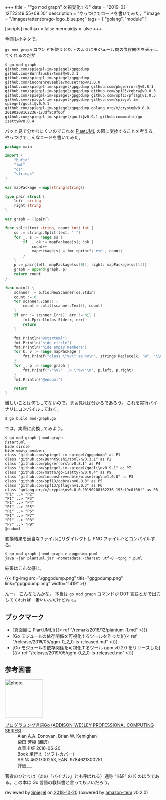 +++
title = "“go mod graph” を視覚化する"
date = "2019-02-12T23:49:55+09:00"
description = "やっつけでコードを書いてみた。"
image = "/images/attention/go-logo_blue.png"
tags  = [ "golang", "module" ]

[scripts]
  mathjax = false
  mermaidjs = false
+++

今回も小ネタで。

`go mod graph` コマンドを使うと以下のようにモジュール間の依存関係を表示してくれるのだが

```text
$ go mod graph
github.com/spiegel-im-spiegel/gpgpdump github.com/BurntSushi/toml@v0.3.1
github.com/spiegel-im-spiegel/gpgpdump github.com/inconshreveable/mousetrap@v1.0.0
github.com/spiegel-im-spiegel/gpgpdump github.com/pkg/errors@v0.8.1
github.com/spiegel-im-spiegel/gpgpdump github.com/spf13/cobra@v0.0.3
github.com/spiegel-im-spiegel/gpgpdump github.com/spf13/pflag@v1.0.3
github.com/spiegel-im-spiegel/gpgpdump github.com/spiegel-im-spiegel/gocli@v0.9.1
github.com/spiegel-im-spiegel/gpgpdump golang.org/x/crypto@v0.0.0-20190208162236-193df9c0f06f
github.com/spiegel-im-spiegel/gocli@v0.9.1 github.com/mattn/go-isatty@v0.0.4
```

パッと見で分かりにくいのでこれを [PlantUML] の図に変換することを考える。
やっつけでこんなコードを書いてみた。

```go
package main

import (
	"bufio"
	"fmt"
	"os"
	"strings"
)

var mapPackage = map[string]string{}

type pair struct {
	left  string
	right string
}

var graph = []pair{}

func split(text string, count int) int {
	ss := strings.Split(text, " ")
	for _, s := range ss {
		if _, ok := mapPackage[s]; !ok {
			count++
			mapPackage[s] = fmt.Sprintf("P%d", count)
		}
	}
	p := pair{left: mapPackage[ss[0]], right: mapPackage[ss[1]]}
	graph = append(graph, p)
	return count
}

func main() {
	scanner := bufio.NewScanner(os.Stdin)
	count := 0
	for scanner.Scan() {
		count = split(scanner.Text(), count)
	}
	if err := scanner.Err(); err != nil {
		fmt.Fprintln(os.Stderr, err)
		return
	}

	fmt.Println("@startuml")
	fmt.Println("hide circle")
	fmt.Println("hide empty members")
	for k, v := range mapPackage {
		fmt.Printf("class \"%v\" as %v\n", strings.Replace(k, "@", "\\n", -1), v)
	}
	for _, p := range graph {
		fmt.Printf("\"%v\" ..> \"%v\"\n", p.left, p.right)
	}
	fmt.Println("@enduml")

	return
}
```

難しいことは何もしてないので，まぁ見れば分かるであろう。
これを実行バイナリにコンパイルしておく。

```text
$ go build mod-graph.go
```

では，実際に変換してみよう。

```text
$ go mod graph | mod-graph
@startuml
hide circle
hide empty members
class "github.com/spiegel-im-spiegel/gpgpdump" as P1
class "github.com/BurntSushi/toml\nv0.3.1" as P2
class "github.com/pkg/errors\nv0.8.1" as P4
class "github.com/spiegel-im-spiegel/gocli\nv0.9.1" as P7
class "github.com/mattn/go-isatty\nv0.0.4" as P9
class "github.com/inconshreveable/mousetrap\nv1.0.0" as P3
class "github.com/spf13/cobra\nv0.0.3" as P5
class "github.com/spf13/pflag\nv1.0.3" as P6
class "golang.org/x/crypto\nv0.0.0-20190208162236-193df9c0f06f" as P8
"P1" ..> "P2"
"P1" ..> "P3"
"P1" ..> "P4"
"P1" ..> "P5"
"P1" ..> "P6"
"P1" ..> "P7"
"P1" ..> "P8"
"P7" ..> "P9"
@enduml
```

変換結果を適当なファイルにリダイレクトし PNG ファイルへとコンパイルする。

```text
$ go mod graph | mod-graph > gpgpdump.puml
java -jar plantuml.jar -nometadata -charset utf-8 -tpng *.puml
```

結果はこんな感じ。

{{< fig-img src="./gpgpdump.png" title="gpgpdump.png" link="gpgpdump.png" width="1419" >}}

んー。
こんなもんかな。
本当は `go mod graph` コマンドが DOT 言語とかで出力してくれれば一番いいんだけどねぇ。

## ブックマーク

- [真面目に PlantUML]({{< ref "/remark/2018/12/plantuml-1.md" >}})
- [Go モジュールの依存関係を可視化するツールを作った]({{< ref "/release/2019/05/ggm-0_2_0-is-released.md" >}})
- [Go モジュールの依存関係を可視化するツール ggm v0.2.0 をリリースした]({{< ref "/release/2019/05/ggm-0_2_0-is-released.md" >}})

[Go 言語]: https://golang.org/ "The Go Programming Language"
[PlantUML]: http://plantuml.com/ "Open-source tool that uses simple textual descriptions to draw UML diagrams."

## 参考図書

<div class="hreview">
  <div class="photo"><a class="item url" href="https://www.amazon.co.jp/%E3%83%97%E3%83%AD%E3%82%B0%E3%83%A9%E3%83%9F%E3%83%B3%E3%82%B0%E8%A8%80%E8%AA%9EGo-ADDISON-WESLEY-PROFESSIONAL-COMPUTING-Donovan/dp/4621300253?SubscriptionId=AKIAJYVUJ3DMTLAECTHA&tag=baldandersinf-22&linkCode=xm2&camp=2025&creative=165953&creativeASIN=4621300253"><img src="https://images-fe.ssl-images-amazon.com/images/I/41meaSLNFfL._SL160_.jpg" width="123" alt="photo"></a></div>
  <dl class="fn">
    <dt><a href="https://www.amazon.co.jp/%E3%83%97%E3%83%AD%E3%82%B0%E3%83%A9%E3%83%9F%E3%83%B3%E3%82%B0%E8%A8%80%E8%AA%9EGo-ADDISON-WESLEY-PROFESSIONAL-COMPUTING-Donovan/dp/4621300253?SubscriptionId=AKIAJYVUJ3DMTLAECTHA&tag=baldandersinf-22&linkCode=xm2&camp=2025&creative=165953&creativeASIN=4621300253">プログラミング言語Go (ADDISON-WESLEY PROFESSIONAL COMPUTING SERIES)</a></dt>
	<dd>Alan A.A. Donovan, Brian W. Kernighan</dd>
	<dd>柴田 芳樹 (翻訳)</dd>
    <dd>丸善出版 2016-06-20</dd>
    <dd>Book 単行本（ソフトカバー）</dd>
    <dd>ASIN: 4621300253, EAN: 9784621300251</dd>
    <dd>評価<abbr class="rating fa-sm" title="5">&nbsp;<i class="fas fa-star"></i>&nbsp;<i class="fas fa-star"></i>&nbsp;<i class="fas fa-star"></i>&nbsp;<i class="fas fa-star"></i>&nbsp;<i class="fas fa-star"></i></abbr></dd>
  </dl>
  <p class="description">著者のひとりは（あの「バイブル」とも呼ばれる）通称 “K&amp;R” の K のほうである。この本は Go 言語の教科書と言ってもいいだろう。</p>
  <p class="powered-by" >reviewed by <a href='#maker' class='reviewer'>Spiegel</a> on <abbr class="dtreviewed" title="2018-10-20">2018-10-20</abbr> (powered by <a href="https://github.com/spiegel-im-spiegel/amazon-item" >amazon-item</a> v0.2.0)</p>
</div>
